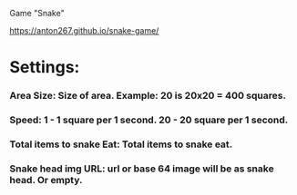 Game "Snake"

https://anton267.github.io/snake-game/

# Settings:
### Area Size: Size of area. Example: 20 is 20x20 = 400 squares.
### Speed: 1 - 1 square per 1 second. 20 - 20 square per 1 second.
### Total items to snake Eat: Total items to snake eat.
### Snake head img URL: url or base 64 image will be as snake head. Or empty.
